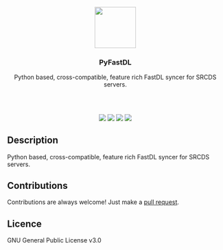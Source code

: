 <p align="center">
<img src="https://i.imgur.com/7OOvlUh.png" height="96px" width="96px"/>
<br/>
<h3 align="center">PyFastDL</h3>
<p align="center">Python based, cross-compatible, feature rich FastDL syncer for SRCDS servers.</p>
<h2></h2>
</p>
<br />

<p align="center">
<a href="../../releases"><img src="https://img.shields.io/github/release/mobeigi/pyFastDL.svg?style=flat-square" /></a>
<a href="../../issues"><img src="https://img.shields.io/github/issues/mobeigi/pyFastDL.svg?style=flat-square" /></a>
<a href="../../pulls"><img src="https://img.shields.io/github/issues-pr/mobeigi/pyFastDL.svg?style=flat-square" /></a> 
<a href="LICENSE.md"><img src="https://img.shields.io/github/license/mobeigi/pyFastDL.svg?style=flat-square" /></a>
</p>

## Description
Python based, cross-compatible, feature rich FastDL syncer for SRCDS servers.

## Contributions
Contributions are always welcome!
Just make a [pull request](../../pulls).

## Licence
GNU General Public License v3.0
